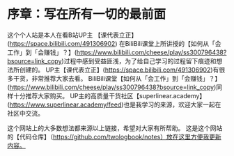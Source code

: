 # 序章：写在所有一切的最前面

这个个人站是本人在看B站UP主 【课代表立正】(https://space.bilibili.com/491306902) 在BiliBili课堂上所讲授的【如何从「会工作」到「会赚钱」？】(https://www.bilibili.com/cheese/play/ss300796438?bsource=link_copy)过程中感到受益匪浅，为了给自己学习的过程留下痕迹和想法所创建的。
UP主【课代表立正】(https://space.bilibili.com/491306902)有很多干货，非常推荐大家去看。
BiliBili课堂【如何从「会工作」到「会赚钱」？】(https://www.bilibili.com/cheese/play/ss300796438?bsource=link_copy)同样十分推荐大家购买。
UP主的高质量干货社区【superlinear.academy】(https://www.superlinear.academy/feed)也是我学习的来源，欢迎大家一起在社区中交流。

这个网站上的大多数想法都来源以上链接，希望对大家有所帮助。
这是这个网站的【代码仓库】（https://github.com/twologbook/notes）放在这里方便我更新内容。
